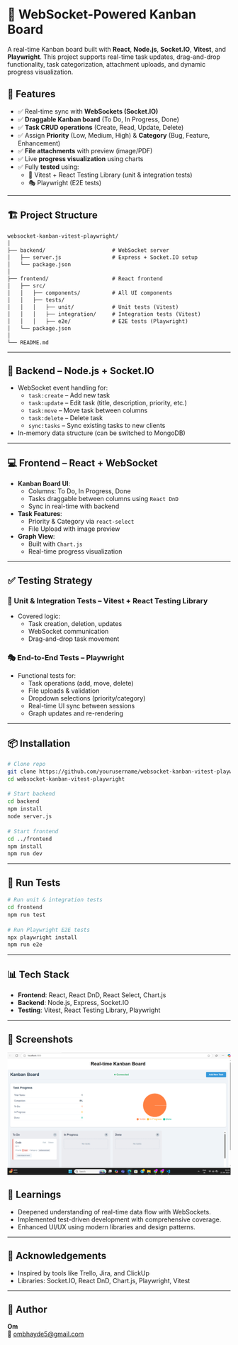 # 📝 WebSocket-Powered Kanban Board

A real-time Kanban board built with **React**, **Node.js**, **Socket.IO**, **Vitest**, and **Playwright**. This project supports real-time task updates, drag-and-drop functionality, task categorization, attachment uploads, and dynamic progress visualization.

## 🚀 Features

- ✅ Real-time sync with **WebSockets (Socket.IO)**
- ✅ **Draggable Kanban board** (To Do, In Progress, Done)
- ✅ **Task CRUD operations** (Create, Read, Update, Delete)
- ✅ Assign **Priority** (Low, Medium, High) & **Category** (Bug, Feature, Enhancement)
- ✅ **File attachments** with preview (image/PDF)
- ✅ Live **progress visualization** using charts
- ✅ Fully **tested** using:
  - 🧪 Vitest + React Testing Library (unit & integration tests)
  - 🎭 Playwright (E2E tests)

---

## 🏗️ Project Structure

```
websocket-kanban-vitest-playwright/
│
├── backend/                     # WebSocket server
│   ├── server.js                # Express + Socket.IO setup
│   └── package.json
│
├── frontend/                    # React frontend
│   ├── src/
│   │   ├── components/          # All UI components
│   │   ├── tests/
│   │   │   ├── unit/            # Unit tests (Vitest)
│   │   │   ├── integration/     # Integration tests (Vitest)
│   │   │   ├── e2e/             # E2E tests (Playwright)
│   └── package.json
│
└── README.md
```

---

## 🔌 Backend – Node.js + Socket.IO

- WebSocket event handling for:
  - `task:create` – Add new task
  - `task:update` – Edit task (title, description, priority, etc.)
  - `task:move` – Move task between columns
  - `task:delete` – Delete task
  - `sync:tasks` – Sync existing tasks to new clients
- In-memory data structure (can be switched to MongoDB)

---

## 💻 Frontend – React + WebSocket

- **Kanban Board UI**:
  - Columns: To Do, In Progress, Done
  - Tasks draggable between columns using `React DnD`
  - Sync in real-time with backend
- **Task Features**:
  - Priority & Category via `react-select`
  - File Upload with image preview
- **Graph View**:
  - Built with `Chart.js`
  - Real-time progress visualization

---

## ✅ Testing Strategy

### 🧪 Unit & Integration Tests – Vitest + React Testing Library
- Covered logic:
  - Task creation, deletion, updates
  - WebSocket communication
  - Drag-and-drop task movement

### 🎭 End-to-End Tests – Playwright
- Functional tests for:
  - Task operations (add, move, delete)
  - File uploads & validation
  - Dropdown selections (priority/category)
  - Real-time UI sync between sessions
  - Graph updates and re-rendering

---

## 📦 Installation

```bash
# Clone repo
git clone https://github.com/yourusername/websocket-kanban-vitest-playwright
cd websocket-kanban-vitest-playwright

# Start backend
cd backend
npm install
node server.js

# Start frontend
cd ../frontend
npm install
npm run dev
```

---

## 🧪 Run Tests

```bash
# Run unit & integration tests
cd frontend
npm run test

# Run Playwright E2E tests
npx playwright install
npm run e2e
```

---

## 📊 Tech Stack

- **Frontend**: React, React DnD, React Select, Chart.js
- **Backend**: Node.js, Express, Socket.IO
- **Testing**: Vitest, React Testing Library, Playwright

---

## 📸 Screenshots
![Kanban Board Screenshot](./image.png)

## 🧠 Learnings

- Deepened understanding of real-time data flow with WebSockets.
- Implemented test-driven development with comprehensive coverage.
- Enhanced UI/UX using modern libraries and design patterns.

---

## 🙌 Acknowledgements

- Inspired by tools like Trello, Jira, and ClickUp
- Libraries: Socket.IO, React DnD, Chart.js, Playwright, Vitest

---

## 👤 Author

**Om**  
📧 ombhayde5@gmail.com

